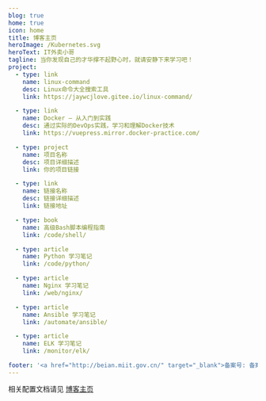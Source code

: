 ```yaml
---
blog: true
home: true
icon: home
title: 博客主页
heroImage: /Kubernetes.svg
heroText: IT外卖小哥
tagline: 当你发现自己的才华撑不起野心时，就请安静下来学习吧！
project:
  - type: link
    name: linux-command
    desc: Linux命令大全搜索工具
    link: https://jaywcjlove.gitee.io/linux-command/

  - type: link
    name: Docker — 从入门到实践
    desc: 通过实际的DevOps实践，学习和理解Docker技术
    link: https://vuepress.mirror.docker-practice.com/

  - type: project
    name: 项目名称
    desc: 项目详细描述
    link: 你的项目链接

  - type: link
    name: 链接名称
    desc: 链接详细描述
    link: 链接地址

  - type: book
    name: 高级Bash脚本编程指南
    link: /code/shell/

  - type: article
    name: Python 学习笔记
    link: /code/python/

  - type: article
    name: Nginx 学习笔记
    link: /web/nginx/

  - type: article
    name: Ansible 学习笔记
    link: /automate/ansible/

  - type: article
    name: ELK 学习笔记
    link: /monitor/elk/

footer: '<a href="http://beian.miit.gov.cn/" target="_blank">备案号: 备案号下来了写自己的备案号</a> | <a href="/about/site/">关于网站</a>'
---
```


相关配置文档请见 [博客主页](https://vuepress-theme-hope.github.io/zh/guide/layout/blog/)
